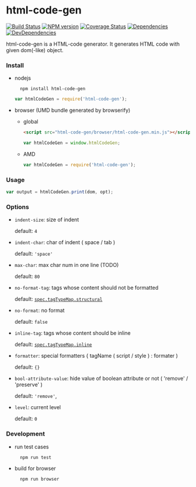 html-code-gen
========

[![Build Status](https://img.shields.io/travis/ecomfe/html-code-gen.svg?style=flat)](http://travis-ci.org/ecomfe/html-code-gen)
[![NPM version](https://img.shields.io/npm/v/html-code-gen.svg?style=flat)](https://www.npmjs.com/package/html-code-gen)
[![Coverage Status](https://img.shields.io/coveralls/ecomfe/html-code-gen.svg?style=flat)](https://coveralls.io/r/ecomfe/html-code-gen)
[![Dependencies](https://img.shields.io/david/ecomfe/html-code-gen.svg?style=flat)](https://david-dm.org/ecomfe/html-code-gen)
[![DevDependencies](https://img.shields.io/david/dev/ecomfe/html-code-gen.svg?style=flat)](https://david-dm.org/ecomfe/html-code-gen)


html-code-gen is a HTML-code generator. It generates HTML code with given dom(-like) object.

### Install

* nodejs

		npm install html-code-gen


	```javascript
	var htmlCodeGen = require('html-code-gen');
	```

* browser (UMD bundle generated by browserify)

	* global

		```html
		<script src="html-code-gen/browser/html-code-gen.min.js"></script>
		```

		```javascript
		var htmlCodeGen = window.htmlCodeGen;
		```

	* AMD

		```javascript
		var htmlCodeGen = require('html-code-gen');
		```

### Usage

```javascript
var output = htmlCodeGen.print(dom, opt);
```

### Options

* `indent-size`: size of indent

	default: `4`

* `indent-char`: char of indent ( space / tab )

	default: `'space'`

* `max-char`: max char num in one line (TODO)

	default: `80`

* `no-format-tag`: tags whose content should not be formatted

	default: [`spec.tagTypeMap.structural`](./lib/spec.js#L26)

* `no-format`: no format

	default: `false`

* `inline-tag`: tags whose content should be inline

	default: [`spec.tagTypeMap.inline`](./lib/spec.js#L25)

* `formatter`: special formatters { tagName ( script / style ) : formater )

	default: `{}`

* `bool-attribute-value`: hide value of boolean attribute or not ( 'remove' / 'preserve' )

	default: `'remove'`,

* `level`: current level

	default: `0`

### Development

* run test cases

		npm run test

* build for browser

		npm run browser
